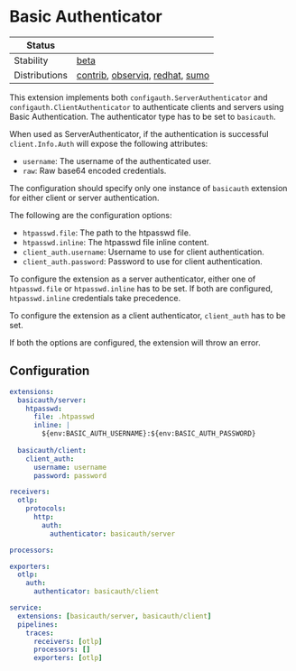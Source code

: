 # Basic Authenticator
<!-- status autogenerated section -->
| Status        |           |
| ------------- |-----------|
| Stability     | [beta]  |
| Distributions | [contrib], [observiq], [redhat], [sumo] |

[beta]: https://github.com/open-telemetry/opentelemetry-collector#beta
[contrib]: https://github.com/open-telemetry/opentelemetry-collector-releases/tree/main/distributions/otelcol-contrib
[observiq]: https://github.com/observIQ/observiq-otel-collector
[redhat]: https://github.com/os-observability/redhat-opentelemetry-collector
[sumo]: https://github.com/SumoLogic/sumologic-otel-collector
<!-- end autogenerated section -->

This extension implements both `configauth.ServerAuthenticator` and `configauth.ClientAuthenticator` to authenticate clients and servers using Basic Authentication. The authenticator type has to be set to `basicauth`.

When used as ServerAuthenticator, if the authentication is successful `client.Info.Auth` will expose the following attributes:

- `username`: The username of the authenticated user.
- `raw`: Raw base64 encoded credentials.

The configuration should specify only one instance of `basicauth` extension for either client or server authentication. 

The following are the configuration options:

- `htpasswd.file`:  The path to the htpasswd file.
- `htpasswd.inline`: The htpasswd file inline content.
- `client_auth.username`: Username to use for client authentication.
- `client_auth.password`: Password to use for client authentication.

To configure the extension as a server authenticator, either one of `htpasswd.file` or `htpasswd.inline` has to be set. If both are configured, `htpasswd.inline` credentials take precedence.

To configure the extension as a client authenticator, `client_auth` has to be set.

If both the options are configured, the extension will throw an error.
## Configuration

```yaml
extensions:
  basicauth/server:
    htpasswd: 
      file: .htpasswd
      inline: |
        ${env:BASIC_AUTH_USERNAME}:${env:BASIC_AUTH_PASSWORD}
  
  basicauth/client:
    client_auth: 
      username: username
      password: password

receivers:
  otlp:
    protocols:
      http:
        auth:
          authenticator: basicauth/server

processors:

exporters:
  otlp:
    auth:
      authenticator: basicauth/client

service:
  extensions: [basicauth/server, basicauth/client]
  pipelines:
    traces:
      receivers: [otlp]
      processors: []
      exporters: [otlp]
```